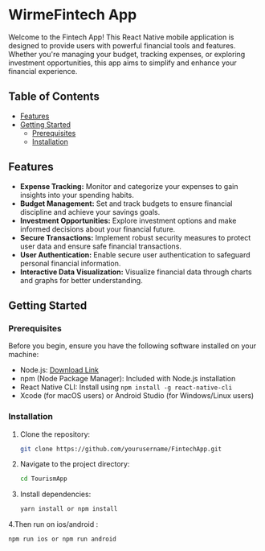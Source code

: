 # WirmeFintech App

Welcome to the Fintech App! This React Native mobile application is designed to provide users with powerful financial tools and features. Whether you're managing your budget, tracking expenses, or exploring investment opportunities, this app aims to simplify and enhance your financial experience.

## Table of Contents

- [Features](#features)
- [Getting Started](#getting-started)
  - [Prerequisites](#prerequisites)
  - [Installation](#installation)


## Features

- **Expense Tracking:** Monitor and categorize your expenses to gain insights into your spending habits.
- **Budget Management:** Set and track budgets to ensure financial discipline and achieve your savings goals.
- **Investment Opportunities:** Explore investment options and make informed decisions about your financial future.
- **Secure Transactions:** Implement robust security measures to protect user data and ensure safe financial transactions.
- **User Authentication:** Enable secure user authentication to safeguard personal financial information.
- **Interactive Data Visualization:** Visualize financial data through charts and graphs for better understanding.

## Getting Started

### Prerequisites

Before you begin, ensure you have the following software installed on your machine:

- Node.js: [Download Link](https://nodejs.org/)
- npm (Node Package Manager): Included with Node.js installation
- React Native CLI: Install using `npm install -g react-native-cli`
- Xcode (for macOS users) or Android Studio (for Windows/Linux users)

### Installation

1. Clone the repository:

   ```bash
   git clone https://github.com/yourusername/FintechApp.git
2. Navigate to the project directory:
   ```bash
   cd TourismApp
4. Install dependencies:
   ```bash
   yarn install or npm install
4.Then run on ios/android :

   ```bash
   npm run ios or npm run android

